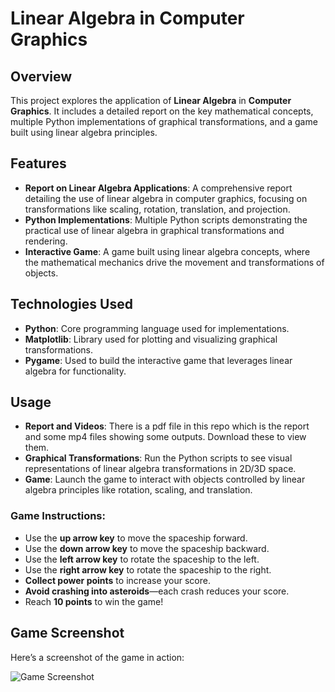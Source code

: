 # Linear Algebra in Computer Graphics

## Overview
This project explores the application of **Linear Algebra** in **Computer Graphics**. It includes a detailed report on the key mathematical concepts, multiple Python implementations of graphical transformations, and a game built using linear algebra principles.

## Features
- **Report on Linear Algebra Applications**: A comprehensive report detailing the use of linear algebra in computer graphics, focusing on transformations like scaling, rotation, translation, and projection.
- **Python Implementations**: Multiple Python scripts demonstrating the practical use of linear algebra in graphical transformations and rendering.
- **Interactive Game**: A game built using linear algebra concepts, where the mathematical mechanics drive the movement and transformations of objects.

## Technologies Used
- **Python**: Core programming language used for implementations.
- **Matplotlib**: Library used for plotting and visualizing graphical transformations.
- **Pygame**: Used to build the interactive game that leverages linear algebra for functionality.

## Usage
- **Report and Videos**: There is a pdf file in this repo which is the report and some mp4 files showing some outputs. Download these to view them.
- **Graphical Transformations**: Run the Python scripts to see visual representations of linear algebra transformations in 2D/3D space.
- **Game**: Launch the game to interact with objects controlled by linear algebra principles like rotation, scaling, and translation.

### Game Instructions:
- Use the **up arrow key** to move the spaceship forward.
- Use the **down arrow key** to move the spaceship backward.
- Use the **left arrow key** to rotate the spaceship to the left.
- Use the **right arrow key** to rotate the spaceship to the right.
- **Collect power points** to increase your score.
- **Avoid crashing into asteroids**—each crash reduces your score.
- Reach **10 points** to win the game!

## Game Screenshot
Here’s a screenshot of the game in action:

![Game Screenshot](path/to/your/image.png)


